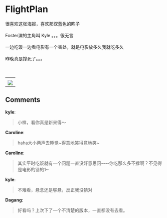 # FlightPlan

<div id="msgcns!B37A52AAF181A958!565" class="bvMsg"><div>很喜欢这张海报，喜欢那双蓝色的眸子</div>
<div> </div>
<div>Foster演的主角叫 Kyle 。。。很无言</div>
<div> </div>
<div>一边吃饭一边看电影有一个害处，就是电影放多久我就吃多久</div>
<div> </div>
<div>昨晚真是撑死了。。。</div>
<div> </div>
<div> </div></div><table cellspacing="0" border="0"><tr><td></td></tr><tr><td valign="top"><a href="http://blufiles.storage.live.com/y1plzBKKOcavLj7Krf4OBN7_hmptwhlhLAUgzYvb9TWSwL_tz1o5LiL3BTQjfvm59ejvZ5h6If5AaI" target="_blank" rel="WLPP;url=http://blufiles.storage.live.com/y1plzBKKOcavLj7Krf4OBN7_hmptwhlhLAUgzYvb9TWSwL_tz1o5LiL3BTQjfvm59ejvZ5h6If5AaI;cnsid=cns&#033;B37A52AAF181A958&#033;566"><img src="http://blufiles.storage.live.com/y1plzBKKOcavLj7Krf4OBN7_hmptwhlhLAUg9QrSQr_TzJczuJLZYKl_J5D5pYNB4cWg3du-UKYua4" border="0" /></a></td></tr></table>

## Comments

**kyle**:
> 小样，看你真是新来得～

**Caroline**:
> haha大小两声去睡觉~得意地笑得意地笑~

**Caroline**:
> 其实平时吃饭就有一个问题一直没好意思问----你吃那么多不撑啊？不见得是电影的错的1~

**kyle**:
> 不难看，悬念还是够悬，反正我没猜对

**Dagang**:
> 好看吗？上次下了一个不清楚的版本，一直都没有去看。

